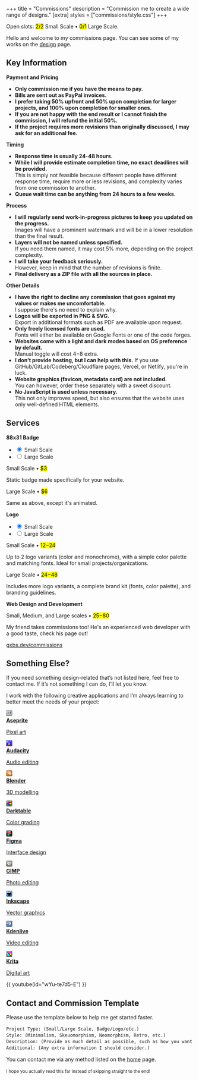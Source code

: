 +++
title = "Commissions"
description = "Commission me to create a wide range of designs."
[extra]
styles = ["commissions/style.css"]
+++

Open slots: <mark>2/2</mark> Small Scale • <mark>0/1</mark> Large Scale.

Hello and welcome to my commissions page. You can see some of my works on the [design](@/design/index.md) page.

## Key Information

<div class="card-grid big">

<!-- Card start -->
<div class="card">
<strong class="title">Payment and Pricing</strong>

<div class="card-content overshoot">
<div class="fancy-list">

- **Only commission me if you have the means to pay.**
- **Bills are sent out as PayPal invoices.**
- **I prefer taking 50% upfront and 50% upon completion for larger projects, and 100% upon completion for smaller ones.**
- **If you are not happy with the end result or I cannot finish the commission, I will refund the initial 50%.**
- **If the project requires more revisions than originally discussed, I may ask for an additional fee.**
</div>
</div>
</div>
<!-- Card end -->

<!-- Card start -->
<div class="card">
<strong class="title">Timing</strong>

<div class="card-content overshoot">
<div class="fancy-list">

- **Response time is usually 24-48 hours.**
- **While I will provide estimate completion time, no exact deadlines will be provided.**  
This is simply not feasible because different people have different response time, require more or less revisions, and complexity varies from one commission to another.
- **Queue wait time can be anything from 24 hours to a few weeks.**
</div>
</div>
</div>
<!-- Card end -->

<!-- Card start -->
<div class="card">
<strong class="title">Process</strong>

<div class="card-content overshoot">
<div class="fancy-list">

- **I will regularly send work-in-progress pictures to keep you updated on the progress.**  
Images will have a prominent watermark and will be in a lower resolution than the final result.
- **Layers will not be named unless specified.**  
If you need them named, it may cost 5% more, depending on the project complexity.
- **I will take your feedback seriously.**  
However, keep in mind that the number of revisions is finite.
- **Final delivery as a ZIP file with all the sources in place.**
</div>
</div>
</div>
<!-- Card end -->

<!-- Card start -->
<div class="card">
<strong class="title">Other Details</strong>

<div class="card-content overshoot">
<div class="fancy-list">

- **I have the right to decline any commission that goes against my values or makes me uncomfortable.**  
I suppose there's no need to explain why.
- **Logos will be exported in PNG & SVG.**  
Export in additional formats such as PDF are available upon request.
- **Only freely licensed fonts are used.**  
Fonts will either be available on Google Fonts or one of the code forges.
- **Websites come with a light and dark modes based on OS preference by default.**  
Manual toggle will cost $4-$8 extra.
- **I don’t provide hosting, but I can help with this.** If you use GitHub/GitLab/Codeberg/Cloudflare pages, Vercel, or Netlify, you're in luck.
- **Website graphics (favicon, metadata card) are not included.**  
You can however, order these separately with a sweet discount.
- **No JavaScript is used unless necessary.**  
This not only improves speed, but also ensures that the website uses only well-defined HTML elements.
</div>
</div>
</div>
<!-- Card end -->

</div>

## Services

<div class="card-grid">

<!-- Card start -->
<div class="card">
<strong class="title">88x31 Badge</strong>
<ul class="tab-switcher">
<li>
<input class="visually-hidden" id="badge-small" type="radio" name="badge" checked />
<label for="badge-small">Small Scale</label>
</li>
<li>
<input class="visually-hidden" id="badge-large" type="radio" name="badge" />
<label for="badge-large">Large Scale</label>
</li>
</ul>

<div class="card-content overshoot">

Small Scale • <mark>$3</mark>

Static badge made specifically for your website.
</div>

<div class="card-content overshoot">

Large Scale • <mark>$6</mark>

Same as above, except it's animated.
</div>
</div>
<!-- Card end -->

<!-- Card start -->
<div class="card">
<strong class="title">Logo</strong>
<ul class="tab-switcher">
<li>
<input class="visually-hidden" id="logo-small" type="radio" name="logo" checked />
<label for="logo-small">Small Scale</label>
</li>
<li>
<input class="visually-hidden" id="logo-large" type="radio" name="logo" />
<label for="logo-large">Large Scale</label>
</li>
</ul>

<div class="card-content overshoot">

Small Scale • <mark>$12-$24</mark>

Up to 2 logo variants (color and monochrome), with a simple color palette and matching fonts. Ideal for small projects/organizations.
</div>

<div class="card-content overshoot">

Large Scale • <mark>$24-$48</mark>

Includes more logo variants, a complete brand kit (fonts, color palette), and branding guidelines.
</div>
</div>
<!-- Card end -->

<!-- Card start -->
<div class="card">
<strong class="title">Web Design and Development</strong>
<div class="card-content overshoot">

Small, Medium, and Large scales • <mark>$25-$80</mark>

My friend takes commissions too! He's an experienced web developer with a good taste, check his page out!

<div class="buttons start">
    <a href="https://gxbs.dev/commissions">gxbs.dev/commissions</a>
</div>
</div>
</div>
<!-- Card end -->

</div>

## Something Else?

If you need something design-related that’s not listed here, feel free to contact me. If it’s not something I can do, I’ll let you know.

I work with the following creative applications and I’m always learning to better meet the needs of your project:

<div class="icon-grid">

<a href="https://www.aseprite.org">
<img class="transparent no-hover pixels drop-shadow icon" src="icons/aseprite.gif" alt="Pixel art Aseprite icon." />
<div class="details">
<strong>Aseprite</strong>
<p>Pixel art</p>
</div>
</a>

<a href="https://www.audacityteam.org/">
<img class="transparent no-hover pixels drop-shadow icon" src="icons/audacity.gif" alt="Pixel art Audacity icon." />
<div class="details">
<strong>Audacity</strong>
<p>Audio editing</p>
</div>
</a>

<a href="https://www.blender.org">
<img class="transparent no-hover pixels drop-shadow icon" src="icons/blender.gif" alt="Pixel art Blender icon." />
<div class="details">
<strong>Blender</strong>
<p>3D modelling</p>
</div>
</a>

<a href="https://www.darktable.org">
<img class="transparent no-hover pixels drop-shadow icon" src="icons/darktable.gif" alt="Pixel art Darktable icon." />
<div class="details">
<strong>Darktable</strong>
<p>Color grading</p>
</div>
</a>

<a href="https://www.figma.com">
<img class="transparent no-hover pixels drop-shadow icon" src="icons/figma.gif" alt="Pixel art Figma icon." />
<div class="details">
<strong>Figma</strong>
<p>Interface design</p>
</div>
</a>

<a href="https://www.gimp.org">
<img class="transparent no-hover pixels drop-shadow icon" src="icons/gimp.gif" alt="Pixel art GIMP icon." />
<div class="details">
<strong>GIMP</strong>
<p>Photo editing</p>
</div>
</a>

<a href="https://inkscape.org">
<img class="transparent no-hover pixels drop-shadow icon" src="icons/inkscape.gif" alt="Pixel art Inkscape icon." />
<div class="details">
<strong>Inkscape</strong>
<p>Vector graphics</p>
</div>
</a>

<a href="https://kdenlive.org">
<img class="transparent no-hover pixels drop-shadow icon" src="icons/kdenlive.gif" alt="Pixel art Kdenlive icon." />
<div class="details">
<strong>Kdenlive</strong>
<p>Video editing</p>
</div>
</a>

<a href="https://krita.org/en/">
<img class="transparent no-hover pixels drop-shadow icon" src="icons/krita.gif" alt="Pixel art Krita icon." />
<div class="details">
<strong>Krita</strong>
<p>Digital art</p>
</div>
</a>

</div>

{{ youtube(id="wYu-te7d5-E") }}

## Contact and Commission Template

Please use the template below to help me get started faster.

```txt
Project Type: (Small/Large Scale, Badge/Logo/etc.)
Style: (Minimalism, Skeuomorphism, Neomorphism, Retro, etc.)
Description: (Provide as much detail as possible, such as how you want it to feel, colors, inspirations, etc.)
Additional: (Any extra information I should consider.)
```

You can contact me via any method listed on the [home](@/home/index.md#contacts) page.

<small>I hope you actually read this far instead of skipping straight to the end!</small>
